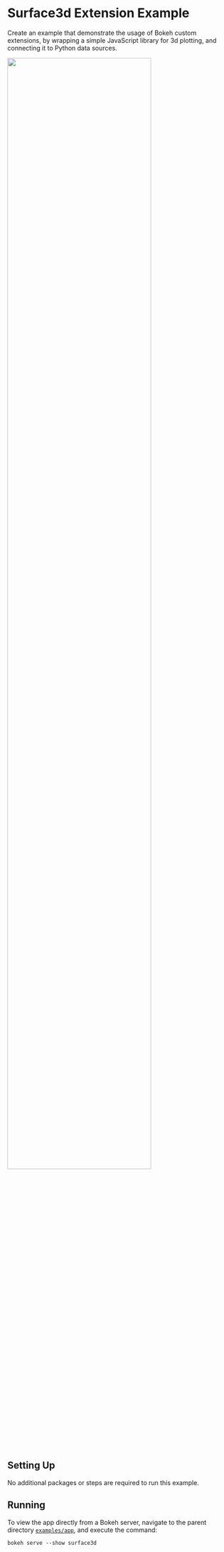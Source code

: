 # Surface3d Extension Example

Create an example that demonstrate the usage of Bokeh custom extensions, by
wrapping a simple JavaScript library for 3d plotting, and connecting it to
Python data sources.

<img src="https://static.bokeh.org/surface3d.png" width="80%"></img>

## Setting Up

No additional packages or steps are required to run this example.

## Running

To view the app directly from a Bokeh server, navigate to the parent directory
[`examples/app`](https://github.com/bokeh/bokeh/blob/-/examples/server/app),
and execute the command:

    bokeh serve --show surface3d
